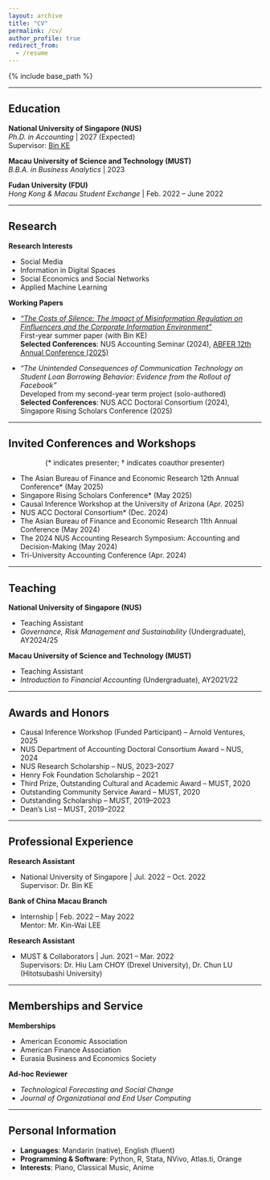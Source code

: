 ```yaml
---
layout: archive
title: "CV"
permalink: /cv/
author_profile: true
redirect_from:
  - /resume
---
```


{% include base_path %}

---

## Education

**National University of Singapore (NUS)**  
_Ph.D. in Accounting_ | 2027 (Expected)  
Supervisor: [Bin KE](https://discovery.nus.edu.sg/6143-bin-ke)

**Macau University of Science and Technology (MUST)**  
_B.B.A. in Business Analytics_ | 2023

**Fudan University (FDU)**  
_Hong Kong & Macau Student Exchange_ | Feb. 2022 – June 2022

---

## Research

**Research Interests**  
- Social Media  
- Information in Digital Spaces  
- Social Economics and Social Networks  
- Applied Machine Learning

**Working Papers**

- [_“The Costs of Silence: The Impact of Misinformation Regulation on Finfluencers and the Corporate Information Environment”_](https://www.dropbox.com/scl/fi/ub8ebbpfm3ixlb7s68i3k/20250304_KE_CHI_The-Costs-of-Silence-The-Impact-of-Misinformation-Regulation-on-Finfluencers-and-Corporate-Information-Environment.pdf?rlkey=627lozquj73cwnfbndwsq8g0x&dl=0)  
  First-year summer paper (with Bin KE)  
  **Selected Conferences**: NUS Accounting Seminar (2024), [ABFER 12th Annual Conference (2025)](https://abfer.org/events/abfer-events/annual-conference/403:acct2025)

- _“The Unintended Consequences of Communication Technology on Student Loan Borrowing Behavior: Evidence from the Rollout of Facebook”_  
  Developed from my second-year term project (solo-authored)  
  **Selected Conferences**: NUS ACC Doctoral Consortium (2024), Singapore Rising Scholars Conference (2025)

---

## Invited Conferences and Workshops

<p align="center">(* indicates presenter; † indicates coauthor presenter)</p>

- The Asian Bureau of Finance and Economic Research 12th Annual Conference* (May 2025)  
- Singapore Rising Scholars Conference* (May 2025)  
- Causal Inference Workshop at the University of Arizona (Apr. 2025)  
- NUS ACC Doctoral Consortium* (Dec. 2024)  
- The Asian Bureau of Finance and Economic Research 11th Annual Conference (May 2024)  
- The 2024 NUS Accounting Research Symposium: Accounting and Decision-Making (May 2024)  
- Tri-University Accounting Conference (Apr. 2024)

---

## Teaching

**National University of Singapore (NUS)**  
- Teaching Assistant  
- _Governance, Risk Management and Sustainability_ (Undergraduate), AY2024/25

**Macau University of Science and Technology (MUST)**  
- Teaching Assistant  
- _Introduction to Financial Accounting_ (Undergraduate), AY2021/22

---

## Awards and Honors

- Causal Inference Workshop (Funded Participant) – Arnold Ventures, 2025  
- NUS Department of Accounting Doctoral Consortium Award – NUS, 2024  
- NUS Research Scholarship – NUS, 2023–2027  
- Henry Fok Foundation Scholarship – 2021  
- Third Prize, Outstanding Cultural and Academic Award – MUST, 2020  
- Outstanding Community Service Award – MUST, 2020  
- Outstanding Scholarship – MUST, 2019–2023  
- Dean’s List – MUST, 2019–2022  

---

## Professional Experience

**Research Assistant**  
- National University of Singapore | Jul. 2022 – Oct. 2022  
  Supervisor: Dr. Bin KE

**Bank of China Macau Branch**  
- Internship | Feb. 2022 – May 2022  
  Mentor: Mr. Kin-Wai LEE

**Research Assistant**  
- MUST & Collaborators | Jun. 2021 – Mar. 2022  
  Supervisors: Dr. Hiu Lam CHOY (Drexel University), Dr. Chun LU (Hitotsubashi University)

---

## Memberships and Service

**Memberships**  
- American Economic Association  
- American Finance Association  
- Eurasia Business and Economics Society

**Ad-hoc Reviewer**  
- *Technological Forecasting and Social Change*  
- *Journal of Organizational and End User Computing*

---

## Personal Information

- **Languages**: Mandarin (native), English (fluent)  
- **Programming & Software**: Python, R, Stata, NVivo, Atlas.ti, Orange  
- **Interests**: Piano, Classical Music, Anime
